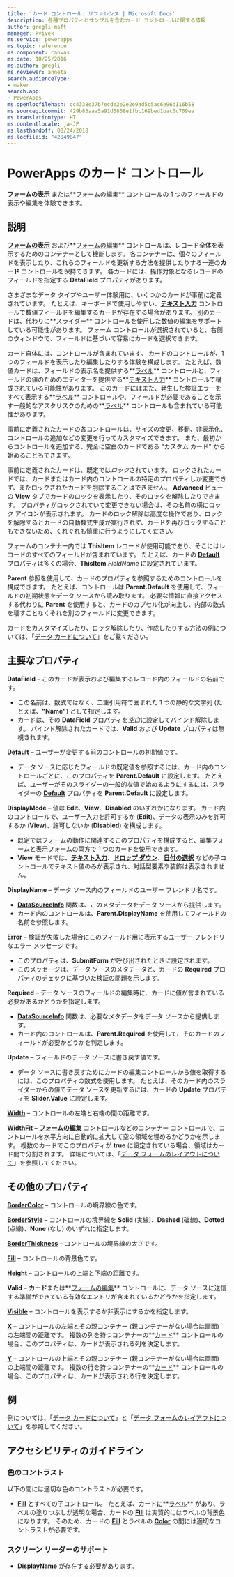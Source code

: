 ```yaml
---
title: 'カード コントロール: リファレンス | Microsoft Docs'
description: 各種プロパティとサンプルを含むカード コントロールに関する情報
author: gregli-msft
manager: kvivek
ms.service: powerapps
ms.topic: reference
ms.component: canvas
ms.date: 10/25/2016
ms.author: gregli
ms.reviewer: anneta
search.audienceType:
- maker
search.app:
- PowerApps
ms.openlocfilehash: cc4338e37b7ecde2e2e2e9ad5c5ac6e96d116b58
ms.sourcegitcommit: 429b83aaa5a91d5868e1fbc169bed1bac0c709ea
ms.translationtype: HT
ms.contentlocale: ja-JP
ms.lasthandoff: 08/24/2018
ms.locfileid: "42849847"
---
```

# <a name="card-control-in-powerapps"></a>PowerApps のカード コントロール
**[フォームの表示](control-form-detail.md)** または**[フォームの編集](control-form-detail.md)** コントロールの 1 つのフィールドの表示や編集を体験できます。

## <a name="description"></a>説明
**[フォームの表示](control-form-detail.md)** および**[フォームの編集](control-form-detail.md)** コントロールは、レコード全体を表示するためのコンテナーとして機能します。 各コンテナーは、個々のフィールドを表示したり、これらのフィールドを更新する方法を提供したりする一連の**カード** コントロールを保持できます。 各カードには、操作対象となるレコードのフィールドを指定する **DataField** プロパティがあります。  

さまざまなデータ タイプやユーザー体験用に、いくつかのカードが事前に定義されています。  たとえば、キーボードで使用しやすい、**[テキスト入力](control-text-input.md)** コントロールで数値フィールドを編集するカードが存在する場合があります。 別のカードは、代わりに**[スライダー](control-slider.md)** コントロールを使用した数値の編集をサポートしている可能性があります。 フォーム コントロールが選択されていると、右側のウィンドウで、フィールドに基づいて容易にカードを選択できます。

カード自体には、コントロールが含まれています。 カードのコントロールが、1 つのフィールドを表示したり編集したりする体験を構成します。 たとえば、数値カードは、フィールドの表示名を提供する**[ラベル](control-text-box.md)** コントロールと、フィールドの値のためのエディターを提供する**[テキスト入力](control-text-input.md)** コントロールで構成されている可能性があります。 このカードにはまた、発生した検証エラーをすべて表示する**[ラベル](control-text-box.md)** コントロールや、フィールドが必要であることを示す一般的なアスタリスクのための**[ラベル](control-text-box.md)** コントロールも含まれている可能性があります。

事前に定義されたカードの各コントロールは、サイズの変更、移動、非表示化、コントロールの追加などの変更を行ってカスタマイズできます。 また、最初からコントロールを追加する、完全に空白のカードである "カスタム カード" から始めることもできます。

事前に定義されたカードは、既定では*ロック*されています。 ロックされたカードでは、カードまたはカード内のコントロールの特定のプロパティしか変更できず、またロックされたカードを削除することはできません。 **Advanced** ビューの **View** タブでカードのロックを表示したり、そのロックを解除したりできます。 プロパティがロックされていて変更できない場合は、その名前の横にロック アイコンが表示されます。 カードのロック解除は高度な操作であり、ロックを解除するとカードの自動数式生成が実行されず、カードを再びロックすることもできないため、くれぐれも慎重に行うようにしてください。

フォームのコンテナー内では **ThisItem** レコードが使用可能であり、そこにはレコードのすべてのフィールドが含まれています。  たとえば、カードの **[Default](properties-core.md)** プロパティは多くの場合、**ThisItem**.*FieldName* に設定されています。

**Parent** 参照を使用して、カードのプロパティを参照するためのコントロールを構成できます。  たとえば、コントロールは **Parent.Default** を使用して、フィールドの初期状態をデータ ソースから読み取ります。 必要な情報に直接アクセスする代わりに **Parent** を使用すると、カードのカプセル化が向上し、内部の数式を壊すことなくそれを別のフィールドに変更できます。

カードをカスタマイズしたり、ロック解除したり、作成したりする方法の例については、「[データ カードについて](../working-with-cards.md)」をご覧ください。

## <a name="key-properties"></a>主要なプロパティ
**DataField** – このカードが表示および編集するレコード内のフィールドの名前です。

* この名前は、数式ではなく、二重引用符で囲まれた 1 つの静的な文字列 (たとえば、**"Name"**) として指定します。
* カードは、その **DataField** プロパティを*空白*に設定してバインド解除します。 バインド解除されたカードでは、**Valid** および **Update** プロパティは無視されます。

**[Default](properties-core.md)** – ユーザーが変更する前のコントロールの初期値です。

* データ ソースに応じたフィールドの既定値を参照するには、カード内のコントロールごとに、このプロパティを **Parent.Default** に設定します。 たとえば、ユーザーがそのスライダーの一般的な値で始めるようにするには、スライダーの **[Default](properties-core.md)** プロパティを **Parent.Default** に設定します。

**DisplayMode** – 値は **Edit、View**、**Disabled** のいずれかになります。 カード内のコントロールで、ユーザー入力を許可するか (**Edit**)、データの表示のみを許可するか (**View**)、許可しないか (**Disabled**) を構成します。  

* 既定ではフォームの動作に関連するこのプロパティを構成すると、編集フォームと表示フォームの両方で 1 つのカードを使用できます。
* **View** モードでは、**[テキスト入力](control-text-input.md)**、**[ドロップ ダウン](control-drop-down.md)**、**[日付の選択](control-date-picker.md)** などの子コントロールでテキスト値のみが表示され、対話型要素や装飾は表示されません。

**DisplayName** – データ ソース内のフィールドのユーザー フレンドリ名です。

* **[DataSourceInfo](../functions/function-datasourceinfo.md)** 関数は、このメタデータをデータ ソースから提供します。
* カード内のコントロールは、**Parent.DisplayName** を使用してフィールドの名前を参照します。

**Error** – 検証が失敗した場合にこのフィールド用に表示するユーザー フレンドリなエラー メッセージです。

* このプロパティは、**SubmitForm** が呼び出されたときに設定されます。  
* このメッセージは、データ ソースのメタデータと、カードの **Required** プロパティのチェックに基づいた検証の問題を示します。

**Required** – データ ソースのフィールドの編集時に、カードに値が含まれている必要があるかどうかを指定します。

* **[DataSourceInfo](../functions/function-datasourceinfo.md)** 関数は、必要なメタデータをデータ ソースから提供します。
* カード内のコントロールは、**Parent.Required** を使用して、そのカードのフィールドが必要かどうかを判定します。

**Update** – フィールドのデータ ソースに書き戻す値です。

* データ ソースに書き戻すためにカードの編集コントロールから値を取得するには、このプロパティの数式を使用します。 たとえば、そのカード内のスライダーからの値でデータ ソースを更新するには、カードの **Update** プロパティを **Slider.Value** に設定します。

**[Width](properties-size-location.md)** – コントロールの左端と右端の間の距離です。

**[WidthFit](properties-size-location.md)** – **[フォームの編集](control-form-detail.md)** コントロールなどのコンテナー コントロールで、コントロールを水平方向に自動的に拡大して空の領域を埋めるかどうかを示します。 複数のカードでこのプロパティが **true** に設定されている場合、領域はカード間で分割されます。 詳細については、「[データ フォームのレイアウトについて](../working-with-form-layout.md)」を参照してください。

## <a name="additional-properties"></a>その他のプロパティ
**[BorderColor](properties-color-border.md)** – コントロールの境界線の色です。

**[BorderStyle](properties-color-border.md)** – コントロールの境界線を **Solid** (実線)、**Dashed** (破線)、**Dotted** (点線)、**None** (なし) のいずれに指定します。

**[BorderThickness](properties-color-border.md)** – コントロールの境界線の太さです。

**[Fill](properties-color-border.md)** – コントロールの背景色です。

**[Height](properties-size-location.md)** – コントロールの上端と下端の距離です。

**Valid** – **カード**または**[フォームの編集](control-form-detail.md)** コントロールに、データ ソースに送信する準備ができている有効なエントリが含まれているかどうかを指定します。

**[Visible](properties-core.md)** – コントロールを表示するか非表示にするかを指定します。

**[X](properties-size-location.md)** – コントロールの左端とその親コンテナー (親コンテナーがない場合は画面) の左端間の距離です。 複数の列を持つコンテナーの**[カード](control-card.md)** コントロールの場合、このプロパティは、カードが表示される列を決定します。

**[Y](properties-size-location.md)** – コントロールの上端とその親コンテナー (親コンテナーがない場合は画面) の上端間の距離です。 複数の行を持つコンテナーの**[カード](control-card.md)** コントロールの場合、このプロパティは、カードが表示される行を決定します。

## <a name="examples"></a>例
例については、「[データ カードについて](../working-with-cards.md)」と「[データ フォームのレイアウトについて](../working-with-form-layout.md)」を参照してください。


## <a name="accessibility-guidelines"></a>アクセシビリティのガイドライン
### <a name="color-contrast"></a>色のコントラスト
以下の間には適切な色のコントラストが必要です。
* **[Fill](properties-color-border.md)** とすべての子コントロール。 たとえば、カードに**[ラベル](control-text-box.md)** があり、ラベルの塗りつぶしが透明な場合、カードの **[Fill](properties-color-border.md)** は実質的にはラベルの背景色になります。 そのため、カードの **[Fill](properties-color-border.md)** とラベルの **[Color](properties-color-border.md)** の間には適切なコントラストが必要です。

### <a name="screen-reader-support"></a>スクリーン リーダーのサポート
* **DisplayName** が存在する必要があります。
